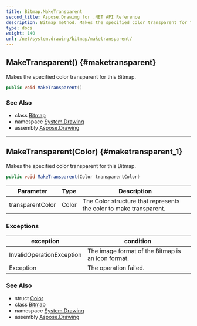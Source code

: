 ```yaml
---
title: Bitmap.MakeTransparent
second_title: Aspose.Drawing for .NET API Reference
description: Bitmap method. Makes the specified color transparent for this Bitmap
type: docs
weight: 140
url: /net/system.drawing/bitmap/maketransparent/
---
```

## MakeTransparent() {#maketransparent}

Makes the specified color transparent for this Bitmap.

```csharp
public void MakeTransparent()
```

### See Also

* class [Bitmap](../)
* namespace [System.Drawing](../../bitmap/)
* assembly [Aspose.Drawing](../../../)

---

## MakeTransparent(Color) {#maketransparent_1}

Makes the specified color transparent for this Bitmap.

```csharp
public void MakeTransparent(Color transparentColor)
```

| Parameter | Type | Description |
| --- | --- | --- |
| transparentColor | Color | The Color structure that represents the color to make transparent. |

### Exceptions

| exception | condition |
| --- | --- |
| InvalidOperationException | The image format of the Bitmap is an icon format. |
| Exception | The operation failed. |

### See Also

* struct [Color](../../color/)
* class [Bitmap](../)
* namespace [System.Drawing](../../bitmap/)
* assembly [Aspose.Drawing](../../../)


